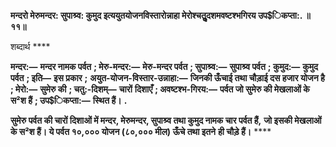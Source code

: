 **मन्दरो मेरुमन्दर: सुपाश्र्व: कुमुद इत्ययुतयोजनविस्तारोन्नाहा मेरोश्चतुॢदशमवष्टश्भगिरय उप$िकप्ता:. ॥** **११॥** 

शब्दार्थ **** 

**मन्दर:—** **मन्दर नामक पर्वत** **; मेरु-मन्दर:—** **मेरु-मन्दर पर्वत** **; सुपाश्र्व:—** **सुपाश्र्व पर्वत** **; कुमुद:—** **कुमुद पर्वत** **; इति—** **इस प्रकार** **;** **अयुत-योजन-विस्तार-उन्नाहा:—** **जिनकी ऊँचाई तथा चौड़ाई दस हजार योजन है** **; मेरो:—** **सुमेरु की** **; चतु:-दिशम्—** **चारों** **दिशाएँ** **; अवष्टश्भ-गिरय:—** **पर्वत जो सुमेरु की मेखलाओं के स²श हैं** **; उप$िकप्ता:—** **स्थित हैं।** **.** 

**सुमेरु पर्वत की चारों दिशाओं में मन्दर, मेरुमन्दर, सुपाश्र्व तथा कुमुद नामक चार पर्वत हैं,** **जो इसकी मेखलाओं के स²श हैं। ये पर्वत १०,००० योजन (८०,००० मील) ऊँचे तथा इतने** **ही चौड़े हैं।** **** 